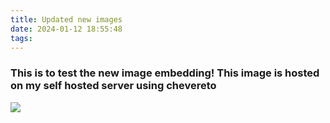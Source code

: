 ```yaml
---
title: Updated new images
date: 2024-01-12 18:55:48
tags:
---
```

### This is to test the new image embedding! This image is hosted on my self hosted server using chevereto

![](https://photo.geekkk.com/images/2024/01/12/3.13.jpg)